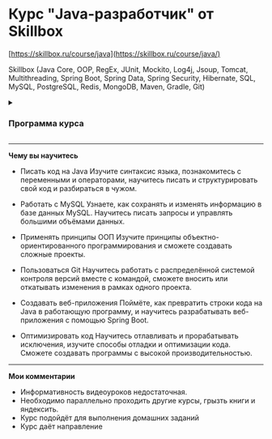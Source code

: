 # Курс "Java-разработчик" от Skillbox

[https://skillbox.ru/course/java](https://skillbox.ru/course/java/)

Skillbox (Java Core, OOP, RegEx, JUnit, Mockito, Log4j, Jsoup, Tomcat, Multithreading, Spring Boot, Spring Data, Spring Security, Hibernate, SQL, MySQL, PostgreSQL, Redis, MongoDB, Maven, Gradle, Git)

<details>
    <summary>
        <h3>Программа курса</h3>
    </summary>

1. [**Вводный модуль**](./m01-introductory-module)  
    1.1. Какие бывают программы  
    1.2. Где и для чего применяется Java  
    1.3. Как выглядит программный код  
    1.4. Установка среды разработки  
    1.5. Исправляем готовое приложение  
    1.6. Пишем консольное приложение  
    1.7. [Домашняя работа](./m01-introductory-module)   

2. [**Синтаксис языка**](./m02-language-syntax)  
    2.1. Приветственное видео  
    2.2. Что вообще бывает в коде  
    2.3. Переменные в Java  
    2.4. Boolean, операторы сравнения и условные операторы  
    2.5. Циклы  
    2.6. Разбираем сложный код  
    2.7. [Домашняя работа](./m02-language-syntax)    

3. [**Объекты и классы**](./m03-objects-and-classes)  
    3.1. Переходим к следующему модулю  
    3.2. Понятие класса и объекта  
    3.3. Метод, параметры, return  
    3.4. Статические методы и переменные  
    3.5. Константы и Enum  
    3.6. Создание объектов и конструктор  
    3.7. Инкапсуляция, геттеры и сеттеры  
    3.8. Копирование объектов  
    3.9. Внешние библиотеки классов  
    3.10. Создание JAR-файлов  
    3.11. [Домашняя работа](./m03-objects-and-classes)   
    
4. [**Числа, строки и даты**](./m04-numbers-strings-and-dates)  
    4.1. Объекты и примитивы  
    4.2. Зачем нужны объекты и примитивы  
    4.3. Значения по умолчанию  
    4.4. Boxing и unboxing  
    4.5. Повторяем изученное  
    4.6. [Домашняя работа 4.1](./m04-numbers-strings-and-dates/IntegerExperiments)  
    4.7. Какие бывают числа  
    4.8. Биты и байт  
    4.9. Числа int и double  
    4.10. Точность чисел с плавающей точкой  
    4.11. Преобразование чисел разных типов  
    4.12. Преобразование строки в число и обратно  
    4.13. [Домашняя работа 4.2](./m04-numbers-strings-and-dates/BoundaryValues)  
    4.14. Какие бывают операции с числами  
    4.15. Инкремент и декремент  
    4.16. Класс Math  
    4.17. [Домашняя работа 4.3.1](./m04-numbers-strings-and-dates/GeometryCalculator) и [4.3.2](./m04-numbers-strings-and-dates/Boxes)  
    4.18. Символы и кодировки  
    4.19. Специальные символы  
    4.20. Методы класса String  
    4.21. [Домашняя работа 4.4](./m04-numbers-strings-and-dates/StringExperiments)  
    4.22. Конкатенация строк  
    4.23. Сравнение строк  
    4.24. Регулярные выражения  
    4.25. [Домашняя работа 4.5](./m04-numbers-strings-and-dates/StringExperiments)  
    4.26. Календарь и метка времени  
    4.27. [Домашняя работа 4.6](./m04-numbers-strings-and-dates/Birthdays)  

5. [**Массивы и коллекции**](./m05-arrays-and-collections)  
    5.1. Создание массивов  
    5.2. Перебор элементов массивов  
    5.3. Обход массивов в обратном порядке  
    5.4. Массивы массивов  
    5.5. [Домашняя работа 5.1.1](./m05-arrays-and-collections/ReverseArray), [5.1.2](./m05-arrays-and-collections/HospitalAverageTemperature) и [5.1.3](./m05-arrays-and-collections/ArrayX)  
    5.6. Списки элементов  
    5.7. [Домашняя работа 5.2](./m05-arrays-and-collections/ToDoList)  
    5.8. Наборы уникальных элементов  
    5.9. [Домашняя работа 5.3](./m05-arrays-and-collections/EmailList)  
    5.10. HashMap и TreeMap  
    5.11. [Домашняя работа 5.4](./m05-arrays-and-collections/PhoneBook)  
    5.12. Поиск и сортировка  
    5.13. [Домашняя работа 5.5](./m05-arrays-and-collections/CoolCarNumber)  

6. [**Наследование и полиморфизм**](./m06-inheritance-and-polymorphism)  
    6.1. Наследование классов Java  
    6.2. [Домашняя работа 6.1](./m06-inheritance-and-polymorphism/BankAccount)  
    6.3. Доступ к методам и переменным  
    6.4. [Домашняя работа 6.2](./m06-inheritance-and-polymorphism/BankAccount)  
    6.5. Абстрактные классы  
    6.6. [Домашняя работа 6.3](./m06-inheritance-and-polymorphism/BankClient)  
    6.7. Интерфейсы  
    6.8. Полиморфизм  
    6.9. Интерфейс Comparable  
    6.10. Интерфейс Comparator  
    6.11. Краткая реализация интерфейсов  
    6.12. Интерфейсы Map и Set  
    6.13. [Домашняя работа 6.4](./m06-inheritance-and-polymorphism/Company)  

7. [**Особенности ООП в Java**](./m07-features-of-oop-in-java)  
    7.1. Лямбда-выражения  
    7.2. [Домашняя работа 7.1](./m07-features-of-oop-in-java/LambdaExpressions)  
    7.3. Указатели на методы  
    7.4. Метод forEach  
    7.5. Способы получения Stream  
    7.6. Sorted, max, min  
    7.7. Map reduce  
    7.8. [Домашняя работа 7.2.1](./m07-features-of-oop-in-java/LambdaExpressions) и [7.2.2](./m07-features-of-oop-in-java/AirportNextTwoHours)  
    7.9. Static- и default-методы в интерфейсах  
    7.10. Generics  
    7.11. Система сборки Maven  
    7.12. Репозиторий Maven  
    7.13. Аннотации и Lombok  

8. [**Исключения, отладка, тестирование и логирование**](./m08-exceptions-debugging-testing-and-logging)  
    8.1. Возникновение исключений  
    8.2. Отлов исключений  
    8.3. Типы исключений  
    8.4. [Домашняя работа 8.1](./m08-exceptions-debugging-testing-and-logging/ConsoleCustomerList)  
    8.5. Отладка приложений  
    8.6. Виды тестирования ПО  
    8.7. Модульное тестирование  
    8.8. [Домашняя работа 8.2](./m08-exceptions-debugging-testing-and-logging/SPBMetro)  
    8.9. Логгирование в консоли  
    8.10. Логгирование с помощью log4j2  
    8.11. [Домашняя работа 8.3](./m08-exceptions-debugging-testing-and-logging/SPBMetro)   

9. [**Работа с файлами и сетью**](./m09-working-with-files-and-the-network)  
    9.1. Класс File  
    9.2. Чтение файлов с помощью FileInputStream  
    9.3. Чтение файлов с помощью BufferedReader  
    9.4. Чтение файлов с помощью класса Files  
    9.5. [Домашняя работа 9.1](./m09-working-with-files-and-the-network/FolderSize)  
    9.6. Запись в файл  
    9.7. [Домашняя работа 9.2](./m09-working-with-files-and-the-network/FolderCopy)  
    9.8. Табличные файлы  
    9.9. [Домашняя работа 9.3](./m09-working-with-files-and-the-network/BankStatement)  
    9.10. Структура XML и HTML-файлов  
    9.11. Парсинг HTML-файлов  
    9.12. [Домашняя работа 9.4](./m09-working-with-files-and-the-network/ImageDownloader)  
    9.13. Формат JSON и парсинг JSON файлов  
    9.14. [Домашняя работа 9.5](./m09-working-with-files-and-the-network/MosMetroParser)  
    9.15. Конфигурационные файлы  
    
10. [**Работа с MySQL в Java**](./m10-working-with-mysql-in-java)  
    10.1. Установка MySQL  
    10.2. Подключение через JDBC  
    10.3. Запросы без ResultSet  
    10.4. [Домашняя работа 10.1](./m10-working-with-mysql-in-java/JDBCExperiments)  
    10.5. Hibernate — подключение и настройка  
    10.6. [Домашняя работа 10.2](./m10-working-with-mysql-in-java/)  
    10.7. Hibernate изменение данных в базе  
    10.8. Связи ManyToOne и OneToMany  
    10.9. Связь ManyToMany  
    10.10. [Домашняя работа 10.3](./m10-working-with-mysql-in-java/HibernateExperiements)  
    10.11. Hibernate query builder  
    10.12. Ленивая загрузка данных  
    10.13. Where и OrderBy  
    10.14. HQL  
    10.15. [Домашняя работа 10.4](./m10-working-with-mysql-in-java/HibernateExperiements)   

11. [**Многопоточность**](./m11-multithreading)  
    11.1. Зачем нужна многопоточность  
    11.2. Класс Thread  
    11.3. Интерфейс Runnable  
    11.4. [Домашняя работа 11.1](./m11-multithreading/ImageResizer)  
    11.5. Состояние гонки и критические секции  
    11.6. Атомарные переменные  
    11.7. Ключевое слово Volatile  
    11.8. Synchronized-методы  
    11.9. Synchronized-блоки  
    11.10. Взаимодействие потоков — методы Wait и Notify  
    11.11. Потокобезопасные классы  
    11.12. Взаимная блокировка — Deadlock  
    11.13. [Домашняя работа 11.2](./m11-multithreading/Transactions)  
    11.14. Интерфейс Callable  
    11.15. Executors, Executor и ExecutorService  
    11.16. Метод Shutdown  
    11.17. ThreadPoolExecutor  
    11.18. ScheduledExecutorService  
    11.19. Приостановка и прерывание потоков  
    11.20. ForkJoinPool и RecursiveTask  
    11.21. [Домашняя работа 11.3](./m11-multithreading/SitemapCreator)  

12. [**Разработка веб-приложений**](./m12-web-application-development)  
    12.1. Создание Maven-проекта  
    12.2. Создаём приложение на Spring Boot  
    12.3. Создание первого контроллера  
    12.4. [Домашняя работа 12.1](./)  
    12.5. Концепция MVC  
    12.6. RESTful API и CRUD  
    12.7. Создание контроллера  
    12.8. Request, response и статусы ответов  
    12.9. [Домашняя работа 12.2](./)  
    12.10. Подключение к БД и создание сущности  
    12.11. Репозиторий и добавление элементов в БД  
    12.12. Получение данных из БД  
    12.13. Изменение и удаление данных в БД  
    12.14. [Домашняя работа 12.3](./)  
    12.15. View и подключение шаблонов  
    12.16. [Домашняя работа 12.4](./)  
    12.17. Параметры конфигурации  
    12.18. Упаковка приложения в JAR-файл  
    12.19. [Домашняя работа 12.5](./)  

13. [**Нереляционные (NoSQL) базы данных**](./m13-non-relational-(nosql)-databases)  
    13.1. Введение  
    13.2. Основы Redis, простейшие команды  
    13.3. [Домашняя работа 13.1](./)  
    13.4. Сложные структуры данных в Redis  
    13.5. [Домашняя работа 13.2](./)  
    13.6. Сравнение Redis vs MySQL  
    13.7. Базовые возможности MongoDB  
    13.8. [Домашняя работа 13.3](./)  
    13.9. Агрегация данных в MongoDB  
    13.10. [Домашняя работа 13.4](./)  
    13.11. Итоги  

14. [**Производительность и оптимизация**](./m14-performance-and-optimization)  
    14.1. Факторы производительности  
    14.2. Преждевременная оптимизация  
    14.3. Что нужно оптимизировать  
    14.4. Длительность конкатенации строк  
    14.5. Буферизация  
    14.6. Два принципа оптимизации по времени  
    14.7. [Домашняя работа 14.1](./)  
    14.8. Какую память нужно экономить  
    14.9. Память можно не экономить  
    14.10. Буферизация  
    14.11. Память и разные структуры данных  
    14.12. [Домашняя работа 14.2](./)  
    14.13. Чем меньше запросов, тем лучше  
    14.14. Multiinsert  
    14.15. Утечка памяти  
    14.16. Индексация и оптимизация запросов  
    14.17. Кэширование запросов  
    14.18. Хранение данных  
    14.19. Заключение  
    14.20. [Домашняя работа 14.3](./)  

15. [**Распределённые хранилища и вычисления**](./m15-distributed-storage-and-computing)  
    15.1. Что такое большие данные  
    15.2. Файловая система HDFS  
    15.3. Практическая работа с HDFS  
    15.4. [Домашняя работа 15.1](./)  
    15.5. Концепция MapReduce  
    15.6. Фреймворк Apache Spark  
    15.7. Установка Spark  
    15.8. Запуск в Spark собственного приложения  
    15.9. Запуск приложения обработки текста  
    15.10. [Домашняя работа 15.2](./)  
    15.11. Модуль YARN  

16. [**Заключительный модуль**](./m16-final-module)  
    16.1. Заключительный модуль  
    16.2. Desktop-приложения — создание интерфейса  
    16.3. Desktop-приложения — события и их обработка  
    16.4. Desktop-приложения — кастомизация интерфейса  
    16.5. [Домашняя работа 16.1](./)  
    16.6. Android-приложения  
    16.7. Язык программирования Scala  
    16.8. Язык программирования Kotlin  
    16.9. Реактивное программирование и RxJava  

17. [**Бонус-модуль. Паттерны проектирования**](./m17-bonus-module-design-patterns)  
    17.1. Что такое паттерны проектирования  
    17.2. Паттерн Singleton  
    17.3. Паттерн Factory  
    17.4. Паттерн Abstract Factory  
    17.5. Паттерн Decorator  
    17.6. Паттерн Adapter  
    17.7. Паттерн Bridge  
    17.8. Паттерн Strategy  
    17.9. Паттерн Observer  
    17.10. Паттерн Iterator  
    17.11. Другие паттерны  

18. [**Бонус-модуль. Алгоритмы**](./m18-bonus-module-algorithms)  
    18.1. Введение в алгоритмы  
    18.2. Зачем нужны алгоритмы  
    18.3. Рекурсивные алгоритмы  
    18.4. Временная сложность алгоритмов  
    18.5. Алгоритм бинарного поиска  
    18.6. Алгоритм сортировки пузырьком  
    18.7. Алгоритм сортировки QuickSort  
    18.8. Алгоритм сортировки MergeSort  
    18.9. Алгоритм поиска подстроки Рабина-Карпа  
    18.10. Алгоритм поиска подстроки Кнута-Морриса-Пратта  
    18.11. Алгоритм поиска подстроки Бойера-Мура  
    18.12. [Домашняя работа 18.1](./)  

19. [**Бонус-модуль. Структуры данных**](./m19-bonus-module-data-structures)  
    19.1. Введение в структуры данных  
    19.2. Зачем нужны структуры данных  
    19.3. Хэш-таблицы  
    19.4. Очередь и стэк  
    19.5. [Домашняя работа 19.1 - Связные списки](./)  
    19.6. [Домашняя работа 19.2 - Бинарное дерево](./)  
    19.7. [Домашняя работа 19.3 - Суффиксное дерево](./)  
    19.8. Графы  

20. [**Бонус-модуль. Протокол HTTP**](./m20-bonus-module-http-protocol)  
    20.1. Протокол HTTP. Запрос и ответ  
    20.2. Методы HTTP-запросов GET и POST  
    20.3. Другие методы HTTP-запросов  
    20.4. Статус-коды HTTP-ответов  
    20.5. Адресация сетевых ресурсов  
    20.6. HTTP-заголовки  
    20.7. Версии протокола HTTP и HTTPS  
    
</details>

---------------------------------------------

**Чему вы научитесь**

- Писать код на Java
Изучите синтаксис языка, познакомитесь с переменными и операторами, научитесь писать и структурировать свой код и разбираться в чужом.

- Работать с MySQL
Узнаете, как сохранять и изменять информацию в базе данных MySQL. Научитесь писать запросы и управлять большими объёмами данных.

- Применять принципы ООП
Изучите принципы объектно-ориентированного программирования и сможете создавать сложные проекты.

- Пользоваться Git
Научитесь работать с распределённой системой контроля версий вместе с командой, сможете вносить или откатывать изменения в рамках одного проекта.

- Создавать веб-приложения
Поймёте, как превратить строки кода на Java в работающую программу, и научитесь разрабатывать веб-приложения с помощью Spring Boot.

- Оптимизировать код
Научитесь отлавливать и прорабатывать исключения, изучите способы отладки и оптимизации кода. Сможете создавать программы с высокой производительностью.

---------------------------------------------

**Мои комментарии**

- Информативность видеоуроков недостаточная.
- Необходимо параллельно проходить другие курсы, грызть книги и яндексить.
- Курс подойдёт для выполнения домашних заданий
- Курс даёт направление
